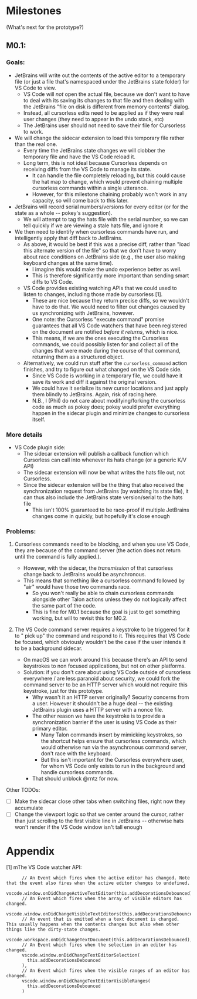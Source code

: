 # Milestones

(What's next for the prototype?)

## M0.1:

### Goals:

- JetBrains will write out the contents of the active editor to a temporary
  file (or just a file that's namespaced under the JetBrains state folder) for
  VS Code to view.
    - VS Code will _not_ open the actual file, because we don't want to have to
      deal with its saving its changes to that file and then dealing with the
      JetBrains "file on disk is different from memory contents" dialog.
    - Instead, all cursorless edits need to be applied as if they were real user
      changes (they need to appear in the undo stack, etc)
    - The JetBrains user should not need to save their file for Cursorless to
      work.
- We will change the sidecar extension to load this temporary file rather than
  the real one.
    - Every time the JetBrains state changes we will clobber the temporary file
      and have the VS Code reload it.
    - Long term, this is not ideal because Cursorless depends on receiving diffs
      from the VS Code to manage its state.
        - It can handle the file completely reloading, but this could cause the
          hat map to change, which would prevent chaining multiple cursorless
          commands within a single utterance.
        - However, for this milestone chaining probably won't work in any capacity,
          so will come back to this later.
- JetBrains will record serial numbers/versions for every editor (or for the
  state as a whole -- pokey's suggestion).
    - We will attempt to tag the hats file with the serial number, so we can
      tell quickly if we are viewing a stale hats file, and ignore it
- We then need to identify when cursorless commands have run, and intelligently
  apply that diff back to JetBrains.
    - As above, it would be best if this was a precise diff, rather than "load
      this alternate version of the file" so that we don't have to worry about
      race conditions on JetBrains side (e.g., the user also making keyboard
      changes at the same time).
        - I imagine this would make the undo experience better as well.
        - This is therefore significantly more important than sending smart
          diffs to VS Code.
    - VS Code provides existing watching APIs that we could used to listen to
      changes, including those made by cursorless [1].
        - These are nice because they return precise diffs, so we wouldn't have
          to do that. We would need to filter out changes caused by us
          synchronizing with JetBrains, however.
        - One note: the Cursorless "execute command" promise guarantees that all
          VS Code watchers that have been registered on the document are
          notified _before it returns_, which is nice.
        - This means, if we are the ones executing the Cursorless commands, we
          could possibly listen for and collect all of the changes that were
          made during the course of that command, returning them as a structured
          object.
    - Alternatively, we could run stuff after the `cursorless_command`
      action finishes, and try to figure out what changed on the VS Code side.
        - Since VS Code is working in a temporary file, we could have it save
          its work and diff it against the original version.
        - We could have it serialize its new cursor locations and just apply
          them blindly to JetBrains. Again, risk of racing here.
        - N.B., I (Phil) do not care about modifying/forking the cursorless code
          as much as pokey does; pokey would prefer everything happen in the
          sidecar plugin and minimize changes to cursorless itself.

### More details

- VS Code plugin side:
    - The sidecar extension will publish a callback function which Cursorless
      can call into whenever its hats change (or a generic K/V API)
    - The sidecar extension will now be what writes the hats file out, not
      Cursorless.
    - Since the sidecar extension will be the thing that also received the
      synchronization request from JetBrains (by watching its state file), it
      can thus also include the JetBrains state version/serial to the hats file
        - This isn't 100% guaranteed to be race-proof if multiple JetBrains
          changes come in quickly, but hopefully it's close enough

### Problems:

1. Cursorless commands need to be blocking, and when you use VS Code, they are
   because of the command server (the action does not return until the command
   is fully applied.).
    - However, with the sidecar, the _transmission_ of that cursorless change
      back to JetBrains would be asynchronous.
    - This means that something like a cursorless command followed by "air"
      would have those two commands race.
        - So you won't really be able to chain cursorless commands alongside
          other Talon actions unless they do not logically affect the same part
          of the code.
        - This is fine for M0.1 because the goal is just to get something
          working, but will to revisit this for M0.2.

2. The VS Code command server requires a keystroke to be triggered for it to "
   pick up" the command and respond to it. This requires that VS Code be
   focused, which obviously wouldn't be the case if the user intends it to be a
   background sidecar.
    - On macOS we can work around this because there's an API to send keystrokes
      to non focused applications, but not on other platforms.
    - Solution: if you don't care about using VS Code outside of cursorless
      everywhere / are less paranoid about security, we could fork the command
      server to be an HTTP server which would not require this keystroke, just
      for this prototype.
        - Why wasn't it an HTTP server originally? Security concerns from a
          user. However it shouldn't be a huge deal -- the existing JetBrains
          plugin uses a HTTP server with a nonce file.
        - The other reason we have the keystroke is to provide a synchronization
          barrier if the user is using VS Code as their primary editor.
            - Many Talon commands insert by mimicking keystrokes, so the
              shortcut helps ensure that cursorless commands, which would
              otherwise run via the asynchronous command server, don't race with
              the keyboard.
            - But this isn't important for the Cursorless everywhere user, for
              whom VS Code only exists to run in the background and handle
              cursorless commands.
        - That should unblock @rntz for now.

Other TODOs:

- [ ] Make the sidecar close other tabs when switching files, right now they
accumulate
- [ ] Change the viewport logic so that we center around the cursor, rather than
just scrolling to the first visible line in JetBrains -- otherwise hats won't
render if the VS Code window isn't tall enough

# Appendix

[1] mThe VS Code watcher API:

```
      // An Event which fires when the active editor has changed. Note that the event also fires when the active editor changes to undefined.
      vscode.window.onDidChangeActiveTextEditor(this.addDecorationsDebounced),
      // An Event which fires when the array of visible editors has changed.
      vscode.window.onDidChangeVisibleTextEditors(this.addDecorationsDebounced),
      // An event that is emitted when a text document is changed. This usually happens when the contents changes but also when other things like the dirty-state changes.
      vscode.workspace.onDidChangeTextDocument(this.addDecorationsDebounced),
      // An Event which fires when the selection in an editor has changed.
      vscode.window.onDidChangeTextEditorSelection(
        this.addDecorationsDebounced
      ),
      // An Event which fires when the visible ranges of an editor has changed.
      vscode.window.onDidChangeTextEditorVisibleRanges(
        this.addDecorationsDebounced
      )
```
